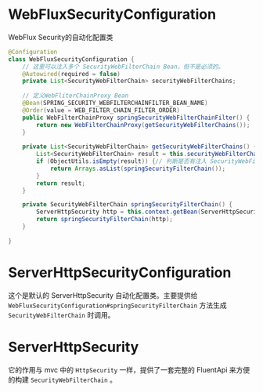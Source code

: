 # WebFluxSecurityConfiguration

WebFlux Security的自动化配置类

```java
@Configuration
class WebFluxSecurityConfiguration {
    // 这里可以注入多个 SecurityWebFilterChain Bean，但不是必须的。
    @Autowired(required = false)
	private List<SecurityWebFilterChain> securityWebFilterChains;
    
    // 定义WebFliterChainProxy Bean
    @Bean(SPRING_SECURITY_WEBFILTERCHAINFILTER_BEAN_NAME)
	@Order(value = WEB_FILTER_CHAIN_FILTER_ORDER)
	public WebFilterChainProxy springSecurityWebFilterChainFilter() {
		return new WebFilterChainProxy(getSecurityWebFilterChains());
	}
    
    private List<SecurityWebFilterChain> getSecurityWebFilterChains() {
		List<SecurityWebFilterChain> result = this.securityWebFilterChains;
		if (ObjectUtils.isEmpty(result)) {// 判断是否有注入 SecurityWebFilterChain，如果没有则使用 ServerHttpSecurity Bean 来创建一个 SecurityWebFilterChain
			return Arrays.asList(springSecurityFilterChain());
		}
		return result;
	}

	private SecurityWebFilterChain springSecurityFilterChain() {
		ServerHttpSecurity http = this.context.getBean(ServerHttpSecurity.class);
		return springSecurityFilterChain(http);
	}
    
}
```

# ServerHttpSecurityConfiguration

这个是默认的 ServerHttpSecurity 自动化配置类。主要提供给 `WebFluxSecurityConfiguration#springSecurityFilterChain` 方法生成 `SecurityWebFilterChain` 时调用。

# ServerHttpSecurity

它的作用与 mvc 中的 `HttpSecurity` 一样，提供了一套完整的 FluentApi 来方便的构建  `SecurityWebFilterChain` 。